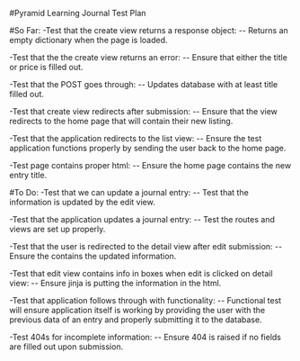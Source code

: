 #Pyramid Learning Journal Test Plan

#So Far:
-Test that the create view returns a response object:
    -- Returns an empty dictionary when the page is loaded.

-Test that the the create view returns an error:
    -- Ensure that either the title or price is filled out.

-Test that the POST goes through:
    -- Updates database with at least title filled out.

-Test that create view redirects after submission:
    -- Ensure that the view redirects to the home page that will contain their new listing.

-Test that the application redirects to the list view:
    -- Ensure the test application functions properly by sending the user back to the home page.

-Test page contains proper html:
    -- Ensure the home page contains the new entry title.


#To Do:
-Test that we can update a journal entry:
    -- Test that the information is updated by the edit view.

-Test that the application updates a journal entry:
    -- Test the routes and views are set up properly.

-Test that the user is redirected to the detail view after edit submission:
    -- Ensure the contains the updated information.

-Test that edit view contains info in boxes when edit is clicked on detail view:
    -- Ensure jinja is putting the information in the html.

-Test that application follows through with functionality:
    -- Functional test will ensure application itself is working by providing the user with the previous data of an entry and properly submitting it to the database.

-Test 404s for incomplete information:
    -- Ensure 404 is raised if no fields are filled out upon submission.